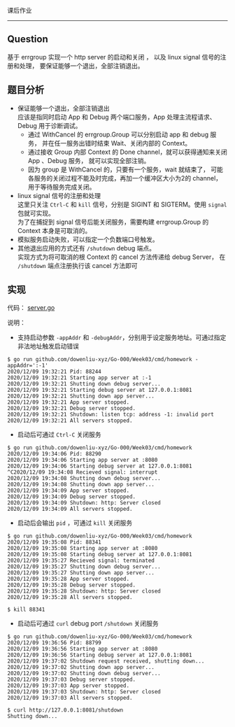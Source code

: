 课后作业

---

## Question
基于 errgroup 实现一个 http server 的启动和关闭 ，
以及 linux signal 信号的注册和处理，
要保证能够一个退出，全部注销退出。

## 题目分析
* 保证能够一个退出，全部注销退出  
  应该是指同时启动 App 和 Debug 两个端口服务，App 处理主流程请求、Debug 用于诊断调试。  
  * 通过 WithCancel 的 errgroup.Group 可以分别启动 app 和 debug 服务，
    并在任一服务出错时结束 Wait、关闭内部的 Context。
  * 通过接收 Group 内部 Context 的 Done channel，就可以获得通知来关闭 App 、Debug 服务，
    就可以实现全部注销。
  * 因为 group 是 WithCancel 的，只要有一个服务，wait 就结束了，
    可能各服务的关闭过程不能及时完成，再加一个缓冲区大小为2的 channel，用于等待服务完成关闭。
* linux signal 信号的注册和处理  
  这里只关注 `Ctrl-C` 和 `kill` 信号，分别是 SIGINT 和 SIGTERM。使用 `signal` 包就可实现。  
  为了在捕捉到 signal 信号后能关闭服务，需要构建 errgroup.Group 的 Context 本身是可取消的。
* 模拟服务启动失败，可以指定一个负数端口号触发。
* 其他退出应用的方式还有 `/shutdown` debug 端点。  
  实现方式为将可取消的根 Context 的 cancel 方法传递给 debug Server，
  在 `/shutdown` 端点注册执行该 cancel 方法即可

## 实现

代码： [server.go](cmd/homework/server.go)

说明：

* 支持启动参数 `-appAddr` 和 `-debugAddr`，分别用于设定服务地址。可通过指定非法地址触发启动错误

```shell
$ go run github.com/dowenliu-xyz/Go-000/Week03/cmd/homework -appAddr=':-1'
2020/12/09 19:32:21 Pid: 88244
2020/12/09 19:32:21 Starting app server at :-1
2020/12/09 19:32:21 Shutting down debug server...
2020/12/09 19:32:21 Starting debug server at 127.0.0.1:8081
2020/12/09 19:32:21 Shutting down app server...
2020/12/09 19:32:21 App server stopped.
2020/12/09 19:32:21 Debug server stopped.
2020/12/09 19:32:21 Shutdown: listen tcp: address -1: invalid port
2020/12/09 19:32:21 All servers stopped.
```

* 启动后可通过 `Ctrl-C` 关闭服务
```shell
$ go run github.com/dowenliu-xyz/Go-000/Week03/cmd/homework               
2020/12/09 19:34:06 Pid: 88290
2020/12/09 19:34:06 Starting app server at :8080
2020/12/09 19:34:06 Starting debug server at 127.0.0.1:8081
^C2020/12/09 19:34:08 Recieved signal: interrupt
2020/12/09 19:34:08 Shutting down debug server...
2020/12/09 19:34:08 Shutting down app server...
2020/12/09 19:34:09 App server stopped.
2020/12/09 19:34:09 Debug server stopped.
2020/12/09 19:34:09 Shutdown: http: Server closed
2020/12/09 19:34:09 All servers stopped.
```

* 启动后会输出 `pid` ，可通过 `kill` 关闭服务
```shell
$ go run github.com/dowenliu-xyz/Go-000/Week03/cmd/homework
2020/12/09 19:35:08 Pid: 88341
2020/12/09 19:35:08 Starting app server at :8080
2020/12/09 19:35:08 Starting debug server at 127.0.0.1:8081
2020/12/09 19:35:27 Recieved signal: terminated
2020/12/09 19:35:27 Shutting down debug server...
2020/12/09 19:35:27 Shutting down app server...
2020/12/09 19:35:28 App server stopped.
2020/12/09 19:35:28 Debug server stopped.
2020/12/09 19:35:28 Shutdown: http: Server closed
2020/12/09 19:35:28 All servers stopped.
```

```shell
$ kill 88341
```

* 启动后可通过 `curl` debug port `/shutdown` 关闭服务
```shell
$ go run github.com/dowenliu-xyz/Go-000/Week03/cmd/homework
2020/12/09 19:36:56 Pid: 88799
2020/12/09 19:36:56 Starting app server at :8080
2020/12/09 19:36:56 Starting debug server at 127.0.0.1:8081
2020/12/09 19:37:02 Shutdown request received, shutting down...
2020/12/09 19:37:02 Shutting down app server...
2020/12/09 19:37:02 Shutting down debug server...
2020/12/09 19:37:03 Debug server stopped.
2020/12/09 19:37:03 App server stopped.
2020/12/09 19:37:03 Shutdown: http: Server closed
2020/12/09 19:37:03 All servers stopped.
```

```shell
$ curl http://127.0.0.1:8081/shutdown
Shutting down...
```